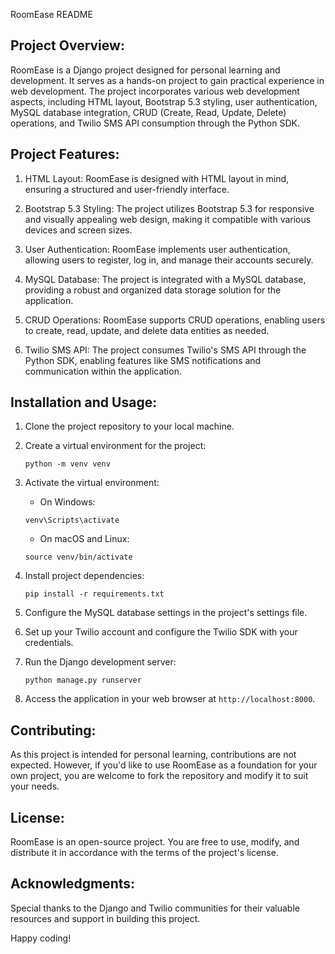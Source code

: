 RoomEase README

Project Overview:
-----------------
RoomEase is a Django project designed for personal learning and development. It serves as a hands-on project to gain practical experience in web development. The project incorporates various web development aspects, including HTML layout, Bootstrap 5.3 styling, user authentication, MySQL database integration, CRUD (Create, Read, Update, Delete) operations, and Twilio SMS API consumption through the Python SDK.

Project Features:
------------------
1. HTML Layout: RoomEase is designed with HTML layout in mind, ensuring a structured and user-friendly interface.

2. Bootstrap 5.3 Styling: The project utilizes Bootstrap 5.3 for responsive and visually appealing web design, making it compatible with various devices and screen sizes.

3. User Authentication: RoomEase implements user authentication, allowing users to register, log in, and manage their accounts securely.

4. MySQL Database: The project is integrated with a MySQL database, providing a robust and organized data storage solution for the application.

5. CRUD Operations: RoomEase supports CRUD operations, enabling users to create, read, update, and delete data entities as needed.

6. Twilio SMS API: The project consumes Twilio's SMS API through the Python SDK, enabling features like SMS notifications and communication within the application.

Installation and Usage:
------------------------
1. Clone the project repository to your local machine.

2. Create a virtual environment for the project:

    ```
    python -m venv venv
    ```

3. Activate the virtual environment:

    - On Windows:
    ```
    venv\Scripts\activate
    ```

    - On macOS and Linux:
    ```
    source venv/bin/activate
    ```

4. Install project dependencies:

    ```
    pip install -r requirements.txt
    ```

5. Configure the MySQL database settings in the project's settings file.

6. Set up your Twilio account and configure the Twilio SDK with your credentials.

7. Run the Django development server:

    ```
    python manage.py runserver
    ```

8. Access the application in your web browser at `http://localhost:8000`.

Contributing:
-------------
As this project is intended for personal learning, contributions are not expected. However, if you'd like to use RoomEase as a foundation for your own project, you are welcome to fork the repository and modify it to suit your needs.

License:
--------
RoomEase is an open-source project. You are free to use, modify, and distribute it in accordance with the terms of the project's license.

Acknowledgments:
----------------
Special thanks to the Django and Twilio communities for their valuable resources and support in building this project.

Happy coding!
